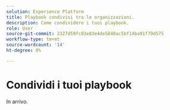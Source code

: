 ```yaml
---
solution: Experience Platform
title: Playbook condivisi tra le organizzazioni.
description: Come condividere i tuoi playbook.
role: User
source-git-commit: 2327d59fc83e83e4de5840ac5bf14ba91f79d575
workflow-type: tm+mt
source-wordcount: '14'
ht-degree: 0%

---
```


# Condividi i tuoi playbook

In arrivo.